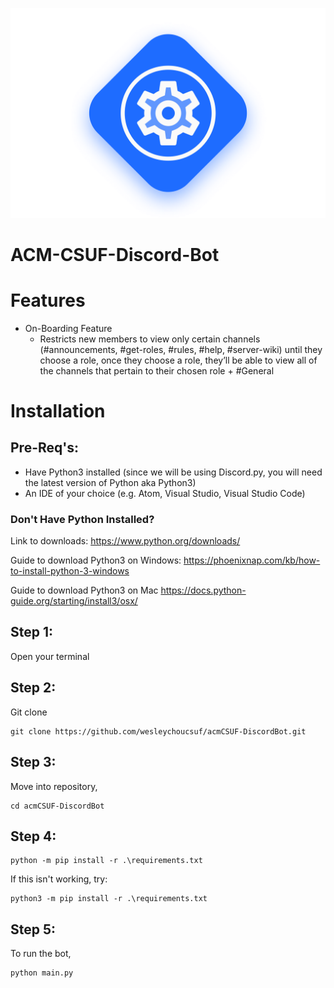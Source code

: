 ![](imgs/ACMDevLogo.png)
# ACM-CSUF-Discord-Bot

# Features
* On-Boarding Feature
  * Restricts new members to view only certain channels (#announcements, #get-roles, #rules, #help, #server-wiki)  until they choose a role, once they choose a role, they’ll be able to view all of the channels that pertain to their chosen role + #General


# Installation

## Pre-Req's:

* Have Python3 installed
(since we will be using Discord.py, you will need the latest version of Python aka Python3)
* An IDE of your choice
(e.g. Atom, Visual Studio, Visual Studio Code)

### Don't Have Python Installed?
Link to downloads:
https://www.python.org/downloads/

Guide to download Python3 on Windows:
https://phoenixnap.com/kb/how-to-install-python-3-windows

Guide to download Python3 on Mac
https://docs.python-guide.org/starting/install3/osx/

## Step 1:

Open your terminal

## Step 2:

Git clone

```
git clone https://github.com/wesleychoucsuf/acmCSUF-DiscordBot.git
```

## Step 3:

Move into repository, 

```
cd acmCSUF-DiscordBot
```

## Step 4:

```
python -m pip install -r .\requirements.txt
```
If this isn't working, try:

```
python3 -m pip install -r .\requirements.txt
```

## Step 5:

To run the bot, 

```
python main.py
```
